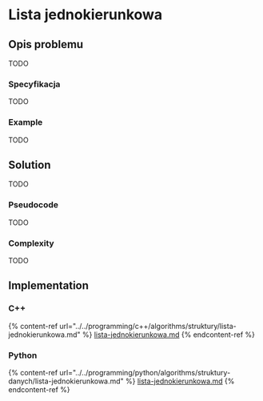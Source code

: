 # Lista jednokierunkowa

## Opis problemu

TODO

### Specyfikacja

TODO

### Example

TODO

## Solution

TODO

### Pseudocode

TODO

### Complexity

TODO

## Implementation

### C++

{% content-ref url="../../programming/c++/algorithms/struktury/lista-jednokierunkowa.md" %}
[lista-jednokierunkowa.md](../../programming/c++/algorithms/struktury/lista-jednokierunkowa.md)
{% endcontent-ref %}

### Python

{% content-ref url="../../programming/python/algorithms/struktury-danych/lista-jednokierunkowa.md" %}
[lista-jednokierunkowa.md](../../programming/python/algorithms/struktury-danych/lista-jednokierunkowa.md)
{% endcontent-ref %}
